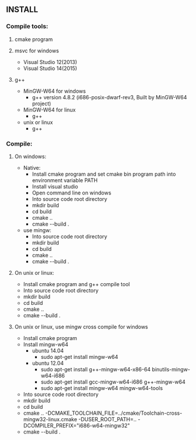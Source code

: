 INSTALL
-------

### Compile tools:

1. cmake program

2. msvc for windows
   - Visual Studio 12(2013)
   - Visual Studio 14(2015)

3. g++
   * MinGW-W64 for windows
     - g++ version 4.8.2 (i686-posix-dwarf-rev3, Built by MinGW-W64 project)
   * MinGW-W64 for linux
     - g++
   * unix or linux
     - g++

### Compile:

1. On windows:
   * Native:
     - Install cmake program and set cmake bin program path into environment variable PATH
     - Install visual studio
     - Open command line on windows
     - Into source code root directory
     - mkdir build
     - cd build
     - cmake ..
     - cmake --build .
   * use mingw:
     - Into source code root directory
     - mkdir build
     - cd build
     - cmake ..
     - cmake --build .
     
2. On unix or linux:
   * Install cmake program and g++ compile tool
   * Into source code root directory
   * mkdir build
   * cd build
   * cmake ..
   * cmake --build .

3. On unix or linux, use mingw cross compile for windows
   * Install cmake program
   * Install mingw-w64
      - ubuntu 14.04
        + sudo apt-get install mingw-w64
      - ubuntu 12.04
        + sudo apt-get install g++-mingw-w64-x86-64 binutils-mingw-w64-i686
        + sudo apt-get install gcc-mingw-w64-i686 g++-mingw-w64
        + sudo apt-get install mingw-w64 mingw-w64-tools
   * Into source code root directory
   * mkdir build
   * cd build
   * cmake .. -DCMAKE_TOOLCHAIN_FILE=../cmake/Toolchain-cross-mingw32-linux.cmake -DUSER_ROOT_PATH=.. -DCOMPILER_PREFIX="i686-w64-mingw32"
   * cmake --build .
